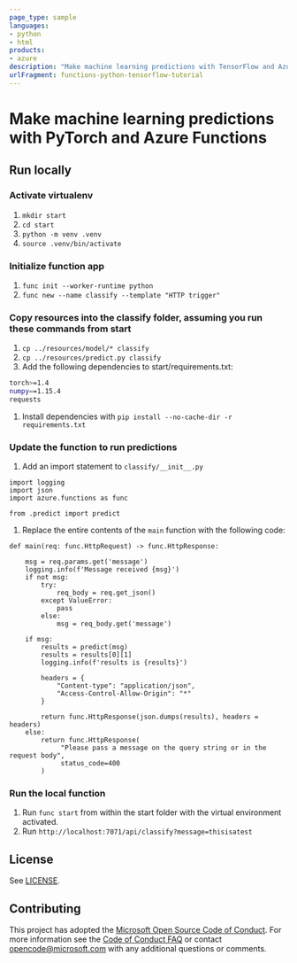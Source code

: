 ```yaml
---
page_type: sample
languages:
- python
- html
products:
- azure
description: "Make machine learning predictions with TensorFlow and Azure Functions"
urlFragment: functions-python-tensorflow-tutorial
---
```


# Make machine learning predictions with PyTorch and Azure Functions

## Run locally

### Activate virtualenv 

1. `mkdir start`
1. `cd start`
1. `python -m venv .venv`
1. `source .venv/bin/activate`

### Initialize function app

1. `func init --worker-runtime python`
1. `func new --name classify --template "HTTP trigger"`

### Copy resources into the classify folder, assuming you run these commands from start

1. `cp ../resources/model/* classify`
1. `cp ../resources/predict.py classify`
1. Add the following dependencies to start/requirements.txt:

```bash
torch>=1.4
numpy==1.15.4
requests
```
1. Install dependencies with `pip install --no-cache-dir -r requirements.txt`

### Update the function to run predictions

1. Add an import statement to `classify/__init__.py`

```{py}
import logging
import json
import azure.functions as func

from .predict import predict

```

1. Replace the entire contents of the `main` function with the following code:

```{py}
def main(req: func.HttpRequest) -> func.HttpResponse:
    
    msg = req.params.get('message')
    logging.info(f'Message received {msg}')
    if not msg:
        try:
            req_body = req.get_json()
        except ValueError:
            pass
        else:
            msg = req_body.get('message')

    if msg:
        results = predict(msg)
        results = results[0][1]
        logging.info(f'results is {results}')

        headers = {
            "Content-type": "application/json",
            "Access-Control-Allow-Origin": "*"
        }

        return func.HttpResponse(json.dumps(results), headers = headers)
    else:
        return func.HttpResponse(
             "Please pass a message on the query string or in the request body",
             status_code=400
        )

```

### Run the local function

1. Run `func start` from within the start folder with the virtual environment activated.
1. Run `http://localhost:7071/api/classify?message=thisisatest`

## License

See [LICENSE](LICENSE).

## Contributing

This project has adopted the [Microsoft Open Source Code of Conduct](https://opensource.microsoft.com/codeofconduct/). For more information see the [Code of Conduct FAQ](https://opensource.microsoft.com/codeofconduct/faq/) or contact [opencode@microsoft.com](mailto:opencode@microsoft.com) with any additional questions or comments.
  
